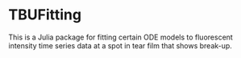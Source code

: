# TBUFitting

This is a Julia package for fitting certain ODE models to fluorescent intensity time series data at a spot in tear film that shows break-up.
